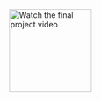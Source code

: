 

<a href="https://youtu.be/1zrBwbUGR7Y" target="_blank">
  <img src="./assets/logos/Thump_nailw.jpg" alt="Watch the final project video" width="150"/>
</a>




